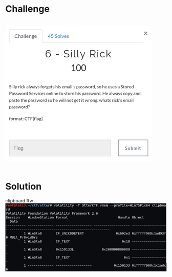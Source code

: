 # Challenge #
<br>![alt text](imgs/mem_forensics006-1.png)
<br><br>
# Solution #
clipboard ftw
<br>![alt text](imgs/mem_forensics006-2.png)
